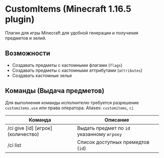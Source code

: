 # CustomItems (Minecraft 1.16.5 plugin)
Плагин для игры Minecraft для удобной генерации и получения предметов и зелий.

## Возможности
- Создавать предметы с кастомными флагами (`flags`)
- Создавать предметы с кастомными аттрибутами (`attributes`)
- Создавать кастомные зелья

## Команды (Выдача предметов)

Для выполнения команды исполнителю требуется разрешение `customitems.use` или права оператора.
Aliases: `customitems`, `ci`

| Команда | Описание |
| ------ | ------ |
| /ci give [id] [игрок] (количество) | Выдать предмет по `id` указанному `игроку` |
| /ci list | Список доступных премедтов (`id`) |
